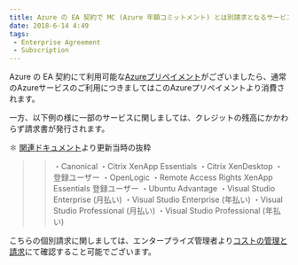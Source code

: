 ```yaml
---
title: Azure の EA 契約で MC (Azure 年額コミットメント) とは別請求となるサービスについて
date: 2018-6-14 4:49
tags:
 - Enterprise Agreement
 - Subscription
---
```


Azure の EA 契約にて利用可能な[Azureプリペイメント](https://learn.microsoft.com/ja-jp/azure/cost-management-billing/manage/direct-ea-azure-usage-charges-invoices#review-credit-charges)がございましたら、通常のAzureサービスのご利用につきましてはこのAzureプリペイメントより消費されます。

一方、以下例の様に一部のサービスに関しましては、クレジットの残高にかかわらず請求書が発行されます。

✽ [関連ドキュメント](https://learn.microsoft.com/ja-jp/azure/cost-management-billing/manage/direct-ea-azure-usage-charges-invoices#download-or-view-your-azure-billing-invoice)より更新当時の抜粋
>>・Canonical
>>・Citrix XenApp Essentials
>>・Citrix XenDesktop
>>・登録ユーザー
>>・OpenLogic
>>・Remote Access Rights XenApp Essentials 登録ユーザー
>>・Ubuntu Advantage
>>・Visual Studio Enterprise (月払い)
>>・Visual Studio Enterprise (年払い)
>>・Visual Studio Professional (月払い)
>>・Visual Studio Professional (年払い)

こちらの個別請求に関しましては、エンタープライズ管理者より[コストの管理と請求](https://learn.microsoft.com/ja-jp/azure/cost-management-billing/manage/direct-ea-azure-usage-charges-invoices#review-usage-charges)にて確認すること可能でございます。
